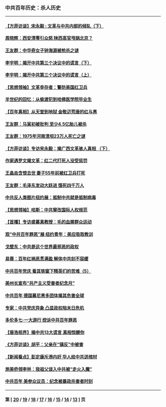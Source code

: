 ### 中共百年历史：杀人历史
---
#### [【方菲访谈】宋永毅 : 文革与中共内部的倾轧（下）](../../pages/nf1176106/n13486836.md?03310430) 
#### [周晓辉：西安清零引众怒 陕西高官甩锅北京？](../../pages/nf1176106/n13484627.md?03310430) 
#### [王友群：中华奇女子钟海源被枪杀之谜](../../pages/nf1176106/n13430555.md?03310430) 
#### [李宇明：揭开中共第三个决议中的谎言（下）](../../pages/nf1176106/n13389389.md?03310430) 
#### [李宇明：揭开中共第三个决议中的谎言（上）](../../pages/nf1176106/n13388697.md?03310430) 
#### [【思想领袖】文革幸存者：警防美国红卫兵](../../pages/nf1176106/n13339289.md?03310430) 
#### [半世纪的回忆：从偷渡犯到哈佛医学院毕业生](../../pages/nf1176106/n13345328.md?03310430) 
#### [【百年真相】从天堂到地狱 金敬迈荒唐的红与黑](../../pages/nf1176106/n13336995.md?03310430) 
#### [王友群：马寅初被批判 至少4.5亿胎儿被杀](../../pages/nf1176106/n13260313.md?03310430) 
#### [王友群：1975年河南溃坝23万人死亡之谜](../../pages/nf1176106/n13231576.md?03310430) 
#### [【方菲访谈】专访宋永毅：揭广西文革骇人真相 （下）](../../pages/nf1176106/n13209074.md?03310430) 
#### [作家遇罗文揭文革：红二代打死人没受惩罚](../../pages/nf1176106/n13205254.md?03310430) 
#### [王晶垚含恨去世 妻子55年前被红卫兵打死](../../pages/nf1176106/n13203590.md?03310430) 
#### [王友群：毛泽东发动大跃进 饿死四千万人](../../pages/nf1176106/n13177158.md?03310430) 
#### [中共反人类图片纽约展：抵制中共就是抵制病毒](../../pages/nf1176106/n13115371.md?03310430) 
#### [【思想领袖】哈斯：中共窜改国际人权规范](../../pages/nf1176106/n13053647.md?03310430) 
#### [【首播】专访盛慕真教授：毛的血腥群众运动](../../pages/nf1176106/n13091782.md?03310430) 
#### [观“中共百年罪恶”展 纽约青年：美应吸取教训](../../pages/nf1176106/n13085246.md?03310430) 
#### [戈壁东：中共是这个世界最邪恶的政权](../../pages/nf1176106/n13085641.md?03310430) 
#### [易蓉：百年红祸恶贯满盈 解体中共刻不容缓](../../pages/nf1176106/n13084455.md?03310430) 
#### [中共百年党庆 看其铁窗下精英们的苦难（5）](../../pages/nf1176106/n13076766.md?03310430) 
#### [美州长宣布“共产主义受害者纪念月”](../../pages/nf1176106/n13074024.md?03310430) 
#### [中共百年 德国慕尼黑多团体揭其危害全球](../../pages/nf1176106/n13068873.md?03310430) 
#### [专家：中共党庆异象 凸显政权陷末日危机](../../pages/nf1176106/n13067084.md?03310430) 
#### [多伦多七·一大游行 控诉中共百年罪恶](../../pages/nf1176106/n13062043.md?03310430) 
#### [【唐浩视界】揭中共13大谎言 真相惊醒你](../../pages/nf1176106/n13065208.md?03310430) 
#### [《方菲访谈》胡平：父亲在“镇反”中被害](../../pages/nf1176106/n13064114.md?03310430) 
#### [【新闻看点】彭定康斥港内奸 华人给中共送棺材](../../pages/nf1176106/n13064230.md?03310430) 
#### [旅美侨领李林：我祖父误入中共被“走火入魔”](../../pages/nf1176106/n13062777.md?03310430) 
#### [中共百年 美参众议员：纪念被暴政杀害者时刻](../../pages/nf1176106/n13063735.md?03310430) 

---
#### 第 [ [20](./20.md?03310430) / [19](./19.md?03310430) / [18](./18.md?03310430) / [17](./17.md?03310430) / [16](./16.md?03310430) / [15](./15.md?03310430) / [14](./14.md?03310430) / [13](./13.md?03310430) ] 页
